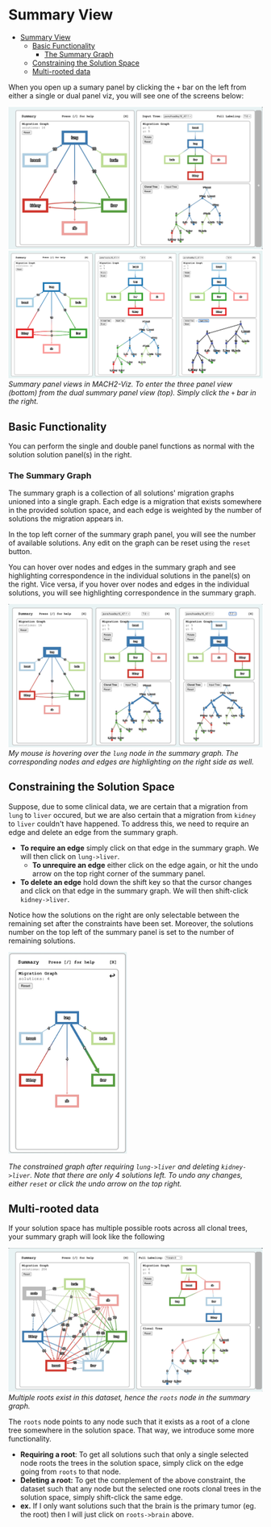 # Summary View

- [Summary View](#summary-view)
  - [Basic Functionality](#basic-functionality)
    - [The Summary Graph](#the-summary-graph)
  - [Constraining the Solution Space](#constraining-the-solution-space)
  - [Multi-rooted data](#multi-rooted-data)

When you open up a sumary panel by clicking the `+` bar on the left from either a single or dual panel viz, you will see one of the screens below:

![sum-viz](../figures/sum-viz.jpeg)
![tri-viz](../src/assets/sample_page.png)
*Summary panel views in MACH2-Viz. To enter the three panel view (bottom) from the dual summary panel view (top). Simply click the `+` bar in the right.*

## Basic Functionality

You can perform the single and double panel functions as normal with the solution solution panel(s) in the right.
  
### The Summary Graph

The summary graph is a collection of all solutions' migration graphs unioned into a single graph. Each edge is a migration that exists somewhere in the provided solution space, and each edge is weighted by the number of solutions the migration appears in.
  
In the top left corner of the summary graph panel, you will see the number of available solutions. Any edit on the graph can be reset using the `reset` button.
  
You can hover over nodes and edges in the summary graph and see highlighting correspondence in the individual solutions in the panel(s) on the right. Vice versa, if you hover over nodes and edges in the individual solutions, you will see highlighting correspondence in the summary graph.

![hover-sum](../figures/hover-sum.jpeg)
*My mouse is hovering over the `lung` node in the summary graph. The corresponding nodes and edges are highlighting on the right side as well.*

## Constraining the Solution Space

Suppose, due to some clinical data, we are certain that a migration from `lung` to `liver` occured, but we are also certain that a migration from `kidney` to `liver` couldn't have happened. To address this, we need to require an edge and delete an edge from the summary graph.

- **To require an edge** simply click on that edge in the summary graph. We will then click on `lung->liver`.
  - **To unrequire an edge** either click on the edge again, or hit the undo arrow on the top right corner of the summary panel.
- **To delete an edge** hold down the shift key so that the cursor changes  and click on that edge in the summary graph. We will then shift-click `kidney->liver`.
  
Notice how the solutions on the right are only selectable between the remaining set after the constraints have been set. Moreover, the solutions number on the top left of the summary panel is set to the number of remaining solutions.

<!-- markdownlint-disable -->
<img src='../figures/constrained.jpeg' height=400></img>
<!-- markdownlint-ensable -->

*The constrained graph after requiring `lung->liver` and deleting `kidney->liver`. Note that there are only 4 solutions left. To undo any changes, either `reset` or click the undo arrow on the top right.*

## Multi-rooted data

If your solution space has multiple possible roots across all clonal trees, your summary graph will look like the following

![multi-root](../figures/multi-root.jpeg)
*Multiple roots exist in this dataset, hence the `roots` node in the summary graph.*

The `roots` node points to any node such that it exists as a root of a clone tree somewhere in the solution space. That way, we introduce some more functionality.

- **Requiring a root**: To get all solutions such that only a single selected node roots the trees in the solution space, simply click on the edge going from `roots` to that node.
- **Deleting a root:** To get the complement of the above constraint, the dataset such that any node but the selected one roots clonal trees in the solution space, simply shift-click the same edge.
- **ex.** If I only want solutions such that the brain is the primary tumor (eg. the root) then I will just click on `roots->brain` above.